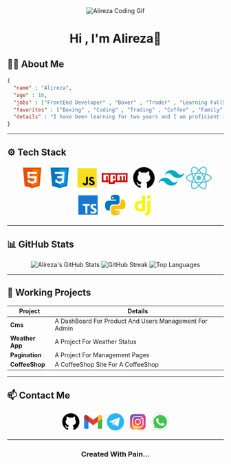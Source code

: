 <div align="center">
  <img width="50%" src="./asset/Readme_Head.gif" height="50%" alt="Alireza Coding Gif" />
  <h1>Hi , I'm Alireza💙</h1>
</div>

## 🧑‍💻  About Me

```Json
{
  "name" : "Alireza",
  "age" : 16,
  "jobs" : ["FrontEnd Developer" , "Boxer" , "Trader" , "Learning FullStack"],
  "favorites" : ["Boxing" , "Coding" , "Trading" , "Coffee" , "Family" , "Cars" , "Bikes"],
  "details" : "I have been learning for two years and I am proficient in front-end development and I am planning to move to back-end for full-stack development and telegram bots or even AI. I have also been boxing for two years and I love it. I also work in financial markets."
}

```

---

## ⚙️ Tech Stack

<div align="center">
  <a href="https://github.com/AlirezaDev00"><img width="60px" src="./asset/logos/icons8-html5-96.png"/></a>
  <a href="https://github.com/AlirezaDev00"><img width="60px" src="./asset/logos/icons8-css3-96.png"/></a>
  <a href="https://github.com/AlirezaDev00"><img width="60px" src="./asset/logos/icons8-javascript-96.png"/></a>
  <a href="https://github.com/AlirezaDev00"><img width="60px" src="./asset/logos/icons8-npm-96.png"/></a>
  <a href="https://github.com/AlirezaDev00"><img swidth="60px" rc="./asset/logos/icons8-git-96.png"/></a>
  <a href="https://github.com/AlirezaDev00"><img width="60px" src="./asset/logos/icons8-github-96.png"/></a>
  <a href="https://github.com/AlirezaDev00"><img width="60px" src="./asset/logos/icons8-tailwindcss-96.png"/></a>
  <a href="https://github.com/AlirezaDev00"><img width="60px" src="./asset/logos/icons8-react-96.png"/></a>
  <a href="https://github.com/AlirezaDev00"><img width="60px" src="./asset/logos/icons8-typescript-96.png"/></a>
   <a href="https://github.com/AlirezaDev00"><img width="60px" src="./asset/logos/icons8-python-96.png"/></a> 
   <a href="https://github.com/AlirezaDev00"><img width="60px" src="./asset/logos/icons8-django-96 (1).png"/></a> 
</div>

---

## 📊 GitHub Stats 

<div align="center">
  <img src="https://github-readme-stats.vercel.app/api?username=AlirezaDev00&show_icons=true&theme=radical" alt="Alireza's GitHub Stats"/>
  <img src="https://github-readme-streak-stats.herokuapp.com/?user=AlirezaDev00&theme=radical" alt="GitHub Streak"/>
  <img src="https://github-readme-stats.vercel.app/api/top-langs/?username=AlirezaDev00&layout=compact&theme=radical" alt="Top Languages"/>
</div>

---

## 📂 Working Projects

| Project | Details |
| --------------- | --------------------------------------------- |
| **Cms**         | A DashBoard For Product And Users Management For Admin |
| **Weather App** | A Project For Weather Status|
| **Pagination**  | A Project For Management Pages|
| **CoffeeShop** | A CoffeeShop Site For A CoffeeShop|

---

## 📫 Contact Me

<div align="center">
  <a href="https://github.com/AlirezaDev00"><img src="./asset/logos/icons8-github-96.png" width="48px" height="48px"/></a>
  <a href="mailto:alirezadeveloper5@gmail.com"><img src="./asset/logos/icons8-gmail-48.png"/></a>
  <a href="https://t.me/FRONT_END_DEVELOPER01010"><img src="./asset/logos/icons8-telegram-48.png"/></a>
  <a href="https://www.instagram.com/alireza_shaghagh88?igsh=NDB3azBlNWl3cDht"><img src="./asset/logos/icons8-instagram-48.png"/></a>
  <a href="https://wa.me/qr/MIVLOR2YPS5KH1"><img src="./asset/logos/icons8-whatsapp-48.png"/></a> 
</div>

---

<h3 align="center">Created With Pain...</h3>

